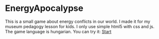 # EnergyApocalypse
This is a small game about energy conflicts in our world. I made it for my museum pedagogy lesson for kids. I only use simple html5 with css and js. The game language is hungarian.
You can try it: [Start](https://foldipeter.github.io/EnergyApocalypse/www/index.html)
